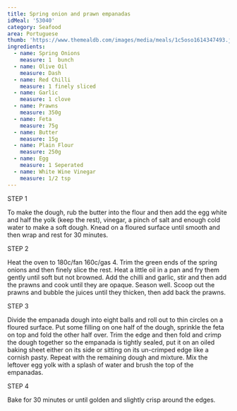 ```yaml
---
title: Spring onion and prawn empanadas
idMeal: '53040'
category: Seafood
area: Portuguese
thumb: 'https://www.themealdb.com/images/media/meals/1c5oso1614347493.jpg'
ingredients:
  - name: Spring Onions
    measure: 1  bunch
  - name: Olive Oil
    measure: Dash
  - name: Red Chilli
    measure: 1 finely sliced
  - name: Garlic
    measure: 1 clove
  - name: Prawns
    measure: 350g
  - name: Feta
    measure: 75g
  - name: Butter
    measure: 15g
  - name: Plain Flour
    measure: 250g
  - name: Egg
    measure: 1 Seperated
  - name: White Wine Vinegar
    measure: 1/2 tsp
---
```

STEP 1

To make the dough, rub the butter into the flour and then add the egg white and half the yolk (keep the rest), vinegar, a pinch of salt and enough cold water to make a soft dough. Knead on a floured surface until smooth and then wrap and rest for 30 minutes.

STEP 2

Heat the oven to 180c/fan 160c/gas 4. Trim the green ends of the spring onions and then finely slice the rest. Heat a little oil in a pan and fry them gently until soft but not browned. Add the chilli and garlic, stir and then add the prawns and cook until they are opaque. Season well. Scoop out the prawns and bubble the juices until they thicken, then add back the prawns.

STEP 3

Divide the empanada dough into eight balls and roll out to thin circles on a floured surface. Put some filling on one half of the dough, sprinkle the feta on top and fold the other half over. Trim the edge and then fold and crimp the dough together so the empanada is tightly sealed, put it on an oiled baking sheet either on its side or sitting on its un-crimped edge like a cornish pasty. Repeat with the remaining dough and mixture. Mix the leftover egg yolk with a splash of water and brush the top of the empanadas.

STEP 4

Bake for 30 minutes or until golden and slightly crisp around the edges.
